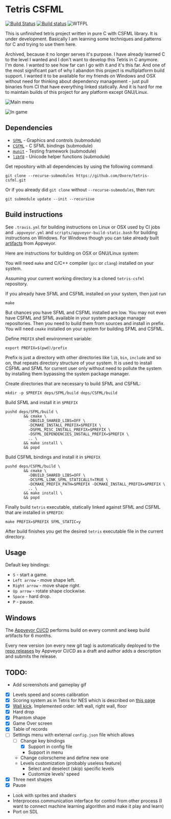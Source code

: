 # Tetris CSFML
[![Build Status](https://travis-ci.org/Oxore/tetris-csfml.svg?branch=master)](https://travis-ci.org/Oxore/tetris-csfml)
[![Build status](https://ci.appveyor.com/api/projects/status/bnxbfbwamn1pp5ut?svg=true)](https://ci.appveyor.com/project/Oxore/tetris-csfml)
![WTFPL](http://www.wtfpl.net/wp-content/uploads/2012/12/wtfpl-badge-2.png "WTFPL")

This is unfinished tetris project written in pure C with CSFML library. It is under development. Basically I am learning some techniques and patterns for C and trying to use them here.

Archived, because it no longer serves it's purpose. I have already learned C to the level I wanted and I don't want to develop this Tetris in C anymore. I'm done. I wanted to see how far can I go with it and it's this far. And one of the most significant part of why I abandon this project is multiplatform build support. I wanted it to be available for my friends on Windows and OSX without need for thinking about dependency management - just pull binaries from CI that have everything linked statically. And it is hard for me to maintain builds of this project for any platform except GNU/Linux.

![Main menu](https://i.imgur.com/kOKz2Qk.png "Main menu")

![In game](https://i.imgur.com/UmZGEOD.png "In game")

## Dependencies

- [`SFML`](https://github.com/SFML/sfml) - Graphics and controls (submodule)
- [`CSFML`](https://github.com/SFML/csfml) - C SFML bindings (submodule)
- [`munit`](https://github.com/nemequ/munit) - Testing framework (submodule)
- [`libf8`](https://github.com/Oxore/libf8) - Unicode helper functions (submodule)

Get repository with all dependencies by using the following command:

    git clone --recurse-submodules https://github.com/Oxore/tetris-csfml.git

Or if you already did `git clone` without `--recurse-submodules`, then run:

    git submodule update --init --recursive

## Build instructions

See `.travis.yml` for building instructions on Linux or OSX used by CI jobs and
`.appveyor.yml` and `scripts/appveyor-build-static.bash` for building
instructions on Windows. For Windows though you can take already built
[artifacts](https://ci.appveyor.com/project/Oxore/tetris-csfml/build/artifacts)
from Appveyor.

Here are instructions for building on OSX or GNU/Linux system:

You will need `make` and C/C++ compiler (`gcc` or `clang`) installed on your
system.

Assuming your current working directory is a cloned `tetris-csfml` repository.

If you already have SFML and CSFML installed on your system, then just run

    make

But chances you have SFML and CSFML installed are low. You may not even have
CSFML and SFML available in your system package manager repositories. Then you
need to build them from sources and install in prefix. You will need `cmake`
installed on your system for building SFML and CSFML.

Define `PREFIX` shell environment variable:

    export PREFIX=$(pwd)/prefix

Prefix is just a directory with other directories like `lib`, `bin`, `include`
and so on, that repeats directory structure of your system. It is used to
install CSFML and SFML for current user only without need to pollute the system
by installing them bypassing the system package manager.

Create directories that are necessary to build SFML and CSFML:

    mkdir -p $PREFIX deps/SFML/build deps/CSFML/build

Build SFML and install it in `$PREFIX`

    pushd deps/SFML/build \
            && cmake \
              -DBUILD_SHARED_LIBS=OFF \
              -DCMAKE_INSTALL_PREFIX=$PREFIX \
              -DSFML_MISC_INSTALL_PREFIX=$PREFIX \
              -DSFML_DEPENDENCIES_INSTALL_PREFIX=$PREFIX \
              .. \
            && make install \
            && popd

Build CSFML bindings and install it in `$PREFIX`

    pushd deps/CSFML/build \
            && cmake \
              -DBUILD_SHARED_LIBS=OFF \
              -DCSFML_LINK_SFML_STATICALLY=TRUE \
              -DCMAKE_PREFIX_PATH=$PREFIX -DCMAKE_INSTALL_PREFIX=$PREFIX \
              .. \
            && make install \
            && popd

Finally build `tetris` executable, statically linked against SFML and CSFML
that are installed in `$PREFIX`:

    make PREFIX=$PREFIX SFML_STATIC=y

After build finishes you get the desired `tetris` executable file in the
current directory.

## Usage

Default key bindings:

- `S` - start a game.
- `Left arrow` - move shape left.
- `Right arrow` - move shape right.
- `Up arrow` - rotate shape clockwise.
- `Space` - hard drop.
- `P` - pause.

## Windows

The [Appveyor CI/CD](https://ci.appveyor.com/project/Oxore/tetris-csfml)
performs build on every commit and keep build artifacts for 6 months.

Every new version (on every new git tag) is automatically deployed to the
[repo releases](https://github.com/Oxore/tetris-csfml/releases) by Appveyor
CI/CD as a draft and author adds a description and submits the release.


## TODO:

- Add screenshots and gameplay gif
- [x] Levels speed and scores calibration
- [x] Scoring system as in Tetris for NES which is described on [this page](https://tetris.wiki/Scoring)
- [x] [Wall kick](https://tetris.wiki/Wall_kick). Implemented order: left wall, right wall, floor
- [x] Hard drop
- [x] Phantom shape
- [x] Game Over screen
- [x] Table of records
- [ ] Settings menu with external `config.json` file which allows
  - [ ] Change key bindings
    - [x] Support in config file
    - Support in menu
  - Change colorscheme and define new one
  - Levels customization (probably useless feature)
    - Select and deselect (skip) specific levels
    - Customize levels' speed
- [x] Three next shapes
- [x] Pause
- Look with sprites and shaders
- Interprocess communication interface for control from other process (I want to connect machine learning algorithm and make it play and learn)
- Port on SDL
